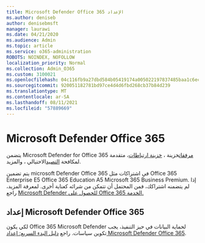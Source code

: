 ```yaml
---
title: Microsoft Defender Office 365 الإعداد
ms.author: deniseb
author: denisebmsft
manager: laurawi
ms.date: 04/21/2020
ms.audience: Admin
ms.topic: article
ms.service: o365-administration
ROBOTS: NOINDEX, NOFOLLOW
localization_priority: Normal
ms.collection: Admin_O365
ms.custom: 3100021
ms.openlocfilehash: 04c116fb9a27dbd584b05419174a005022197837485baa1c6ec320e5448039a5
ms.sourcegitcommit: 920051182781bd97ce4d4d6fbd268cb37b84d239
ms.translationtype: MT
ms.contentlocale: ar-SA
ms.lasthandoff: 08/11/2021
ms.locfileid: "57889669"
---
```

# <a name="microsoft-defender-for-office-365"></a>Microsoft Defender Office 365

يتضمن Microsoft Defender for Office 365 [مرفقات](https://docs.microsoft.com/microsoft-365/security/office-365-security/atp-safe-attachments)خزينة ، [خزينة ارتباطات](https://docs.microsoft.com/microsoft-365/security/office-365-security/atp-safe-links)، متقدمة لمكافحة [التصيد](https://docs.microsoft.com/microsoft-365/security/office-365-security/atp-anti-phishing)الاحتيالي ، والمزيد. 

يتم تضمين microsoft Defender Office 365 في اشتراكات مثل Office 365 Enterprise E5 Office 365 Education A5 Microsoft 365 Business Premium. إذا لم يتضمنه اشتراكك، فمن المحتمل أن تتمكن من شرائه كعناية أخرى. لمعرفة المزيد، راجع [Microsoft Defender للحصول على Office 365 الخدمة.](https://docs.microsoft.com/office365/servicedescriptions/office-365-advanced-threat-protection-service-description)

## <a name="set-up-microsoft-defender-for-office-365"></a>إعداد Microsoft Defender Office 365

لكي يكون Office 365 Microsoft Defender لحماية البيانات في حيز التنفيذ، يجب تكوين سياسات. راجع [دليل البدء السريع: إعداد Microsoft Defender Office 365](https://docs.microsoft.com/microsoft-365/security/office-365-security/office-365-atp).

